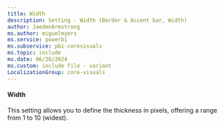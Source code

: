 ```yaml
---
title: Width
description: Setting - Width (Border & Accent bar, Width)
author: JaedenArmstrong
ms.author: miguelmyers
ms.service: powerbi
ms.subservice: pbi-corevisuals
ms.topic: include
ms.date: 06/26/2024
ms.custom: include file - variant
LocalizationGroup: core-visuals
---
```

#### Width

This setting allows you to define the thickness in pixels, offering a range from 1 to 10 (widest).
